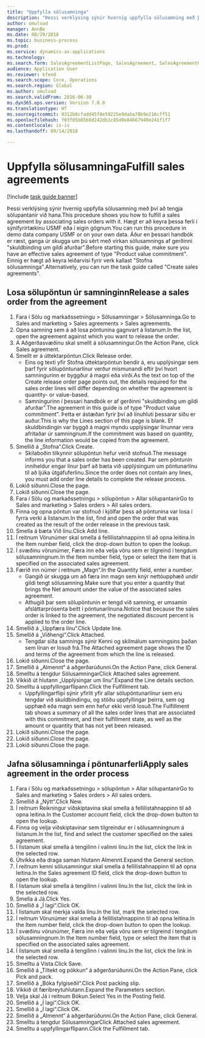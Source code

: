 ```yaml
--- 
title: "Uppfylla sölusamninga"
description: "Þessi verklýsing sýnir hvernig uppfylla sölusamning með því að tengja sölupantanir við hana."
author: omulvad
manager: AnnBe
ms.date: 08/29/2018
ms.topic: business-process
ms.prod: 
ms.service: dynamics-ax-applications
ms.technology: 
ms.search.form: SalesAgreementListPage, SalesAgreement, SalesAgreementGenerateReleaseOrder, SalesTableListPage, SalesTable, AgreementLine, SalesCreateOrder,  SalesEditLines
audience: Application User
ms.reviewer: kfend
ms.search.scope: Core, Operations
ms.search.region: Global
ms.author: omulvad
ms.search.validFrom: 2016-06-30
ms.dyn365.ops.version: Version 7.0.0
ms.translationtype: HT
ms.sourcegitcommit: 0312b8cfadd45f8e59225e9daba78b9e216cff51
ms.openlocfilehash: f03f05b85b8d242db1c85d0e84667949e241f1f7
ms.contentlocale: is-is
ms.lasthandoff: 09/14/2018

---
```

# <a name="fulfill-sales-agreements"></a><span data-ttu-id="ebff5-103">Uppfylla sölusamninga</span><span class="sxs-lookup"><span data-stu-id="ebff5-103">Fulfill sales agreements</span></span>

[!include [task guide banner](../../includes/task-guide-banner.md)]

<span data-ttu-id="ebff5-104">Þessi verklýsing sýnir hvernig uppfylla sölusamning með því að tengja sölupantanir við hana.</span><span class="sxs-lookup"><span data-stu-id="ebff5-104">This procedure shows you how to fulfill a sales agreement by associating sales orders with it.</span></span> <span data-ttu-id="ebff5-105">Hægt er að keyra þessa ferli í sýnifyrirtækinu USMF eða í eigin gögnum.</span><span class="sxs-lookup"><span data-stu-id="ebff5-105">You can run this procedure in demo data company USMF or on your own data.</span></span> <span data-ttu-id="ebff5-106">Áður en þessari handbók er ræst, ganga úr skugga um þú sért með virkan sölusamnings af gerðinni "skuldbinding um gildi afurðar".</span><span class="sxs-lookup"><span data-stu-id="ebff5-106">Before starting this guide, make sure you have an effective sales agreement of type "Product value commitment".</span></span> <span data-ttu-id="ebff5-107">Einnig er hægt að keyra leiðarvísi fyrir verk kallast "Stofna sölusamninga".</span><span class="sxs-lookup"><span data-stu-id="ebff5-107">Alternatively, you can run the task guide called "Create sales agreements".</span></span>  




## <a name="release-a-sales-order-from-the-agreement"></a><span data-ttu-id="ebff5-108">Losa sölupöntun úr samninginn</span><span class="sxs-lookup"><span data-stu-id="ebff5-108">Release a sales order from the agreement</span></span>
1. <span data-ttu-id="ebff5-109">Fara í Sölu og markaðssetningu > Sölusamningar > Sölusamninga.</span><span class="sxs-lookup"><span data-stu-id="ebff5-109">Go to Sales and marketing > Sales agreements > Sales agreements.</span></span>
2. <span data-ttu-id="ebff5-110">Opna samning sem á að losa pöntunina gagnvart á listanum.</span><span class="sxs-lookup"><span data-stu-id="ebff5-110">In the list, open the agreement against which you want to release the order.</span></span>
3. <span data-ttu-id="ebff5-111">Á Aðgerðasvæðinu skal smellt á sölusamningur.</span><span class="sxs-lookup"><span data-stu-id="ebff5-111">On the Action Pane, click Sales agreement.</span></span>
4. <span data-ttu-id="ebff5-112">Smellt er á úttektarpöntun.</span><span class="sxs-lookup"><span data-stu-id="ebff5-112">Click Release order.</span></span>
    * <span data-ttu-id="ebff5-113">Eins og texti yfir Stofna úttektarpöntun bendir á, eru upplýsingar sem þarf fyrir sölupöntunarlínur verður mismunandi eftir því hvort samningurinn er byggður á magni eða virði.</span><span class="sxs-lookup"><span data-stu-id="ebff5-113">As the text on top of the  Create release order page points out, the details required for the sales order lines will differ depending on whether the agreement is quantity- or value-based.</span></span>  
    * <span data-ttu-id="ebff5-114">Samningurinn í þessari handbók er af gerðinni "skuldbinding um gildi afurðar".</span><span class="sxs-lookup"><span data-stu-id="ebff5-114">The agreement in this guide is of type "Product value commitment".</span></span> <span data-ttu-id="ebff5-115">Þetta er ástæðan fyrir því að línuhluti þessarar síðu er auður.</span><span class="sxs-lookup"><span data-stu-id="ebff5-115">This is why the Lines section of this page is blank.</span></span> <span data-ttu-id="ebff5-116">Ef skuldbindingin var byggð á magni myndu upplýsingar línunnar vera afritaðar úr samningnum.</span><span class="sxs-lookup"><span data-stu-id="ebff5-116">If the commitment was based on quantity, the line information would be copied from the agreement.</span></span>  
5. <span data-ttu-id="ebff5-117">Smellið á „Stofna“.</span><span class="sxs-lookup"><span data-stu-id="ebff5-117">Click Create.</span></span>
    * <span data-ttu-id="ebff5-118">Skilaboðin tilkynnir sölupöntun hefur verið stofnuð.</span><span class="sxs-lookup"><span data-stu-id="ebff5-118">The message informs you that a sales order has been created.</span></span> <span data-ttu-id="ebff5-119">Þar sem pöntunin inniheldur engar línur þarf að bæta við upplýsingum um pöntunarlínu til að ljúka útgáfuferlinu.</span><span class="sxs-lookup"><span data-stu-id="ebff5-119">Since the order does not contain any lines, you must add order line details to complete the release process.</span></span>   
6. <span data-ttu-id="ebff5-120">Lokið síðunni.</span><span class="sxs-lookup"><span data-stu-id="ebff5-120">Close the page.</span></span>
7. <span data-ttu-id="ebff5-121">Lokið síðunni.</span><span class="sxs-lookup"><span data-stu-id="ebff5-121">Close the page.</span></span>
8. <span data-ttu-id="ebff5-122">Fara í Sölu og markaðssetningu > sölupöntun > Allar sölupantanir</span><span class="sxs-lookup"><span data-stu-id="ebff5-122">Go to Sales and marketing > Sales orders > All sales orders.</span></span>
9. <span data-ttu-id="ebff5-123">Finna og opna pöntun var stofnuð í kjölfar þess að pöntunina var losa í fyrra verki á listanum.</span><span class="sxs-lookup"><span data-stu-id="ebff5-123">In the list, find and open the order that was created as the result of the order release in the previous task.</span></span>
10. <span data-ttu-id="ebff5-124">Smella á bæta Við línu.</span><span class="sxs-lookup"><span data-stu-id="ebff5-124">Click Add line.</span></span>
11. <span data-ttu-id="ebff5-125">Í reitnum Vörunúmer skal smella á fellilistahnappinn til að opna leitina.</span><span class="sxs-lookup"><span data-stu-id="ebff5-125">In the Item number field, click the drop-down button to open the lookup.</span></span>
12. <span data-ttu-id="ebff5-126">Í svæðinu vörunúmer, Færa inn eða velja vöru sem er tilgreind í tengdum sölusamningnum.</span><span class="sxs-lookup"><span data-stu-id="ebff5-126">In the Item number field, type or select the item that is specified on the associated sales agreement.</span></span>
13. <span data-ttu-id="ebff5-127">Færið inn númer í reitnum „Magn“.</span><span class="sxs-lookup"><span data-stu-id="ebff5-127">In the Quantity field, enter a number.</span></span>
    * <span data-ttu-id="ebff5-128">Gangið úr skugga um að færa inn magn sem knýr nettóupphæð undir gildi tengt sölusamning.</span><span class="sxs-lookup"><span data-stu-id="ebff5-128">Make sure that you enter a quantity that brings the Net amount under the value of the associated sales agreement.</span></span>  
    * <span data-ttu-id="ebff5-129">Athugið þar sem sölupöntunin er tengd við samning, er umsamin afsláttarprósenta beitt í pöntunarlínuna.</span><span class="sxs-lookup"><span data-stu-id="ebff5-129">Notice that because the sales order is linked to the agreement, the negotiated discount percent is applied to the order line.</span></span>  
14. <span data-ttu-id="ebff5-130">Smellið á „Uppfæra línu“.</span><span class="sxs-lookup"><span data-stu-id="ebff5-130">Click Update line.</span></span>
15. <span data-ttu-id="ebff5-131">Smellið á „Viðhengi“.</span><span class="sxs-lookup"><span data-stu-id="ebff5-131">Click Attached.</span></span>
    * <span data-ttu-id="ebff5-132">Tengdar síða samnings sýnir Kenni og skilmálum samningsins þaðan sem línan er losuð frá.</span><span class="sxs-lookup"><span data-stu-id="ebff5-132">The Attached agreement page shows the ID and terms of the agreement from which the line is released.</span></span>  
16. <span data-ttu-id="ebff5-133">Lokið síðunni.</span><span class="sxs-lookup"><span data-stu-id="ebff5-133">Close the page.</span></span>
17. <span data-ttu-id="ebff5-134">Smellið á „Almennt“ á aðgerðarúðunni.</span><span class="sxs-lookup"><span data-stu-id="ebff5-134">On the Action Pane, click General.</span></span>
18. <span data-ttu-id="ebff5-135">Smelltu á tengdur Sölusamningar</span><span class="sxs-lookup"><span data-stu-id="ebff5-135">Click Attached sales agreement.</span></span>
19. <span data-ttu-id="ebff5-136">Víkkið út hlutann „Upplýsingar um línu“.</span><span class="sxs-lookup"><span data-stu-id="ebff5-136">Expand the Line details section.</span></span>
20. <span data-ttu-id="ebff5-137">Smelltu á uppfyllingarflipann.</span><span class="sxs-lookup"><span data-stu-id="ebff5-137">Click the Fulfillment tab.</span></span>
    * <span data-ttu-id="ebff5-138">Uppfyllingarflipi sýnir yfirlit yfir allar sölupöntunarlínur sem eru tengdar við skuldbindingu, og stöðu uppfyllingar þeirra, sem og upphæð eða magn sem enn hefur ekki verið losuð.</span><span class="sxs-lookup"><span data-stu-id="ebff5-138">The Fulfillment tab shows a summary of all the sales order lines that are associated with this commitment, and their fulfillment state, as well as the amount or quantity that has not yet been released.</span></span>   
21. <span data-ttu-id="ebff5-139">Lokið síðunni.</span><span class="sxs-lookup"><span data-stu-id="ebff5-139">Close the page.</span></span>
22. <span data-ttu-id="ebff5-140">Lokið síðunni.</span><span class="sxs-lookup"><span data-stu-id="ebff5-140">Close the page.</span></span>
23. <span data-ttu-id="ebff5-141">Lokið síðunni.</span><span class="sxs-lookup"><span data-stu-id="ebff5-141">Close the page.</span></span>

## <a name="apply-sales-agreement-in-the-order-process"></a><span data-ttu-id="ebff5-142">Jafna sölusamninga í pöntunarferli</span><span class="sxs-lookup"><span data-stu-id="ebff5-142">Apply sales agreement in the order process</span></span>
1. <span data-ttu-id="ebff5-143">Fara í Sölu og markaðssetningu > sölupöntun > Allar sölupantanir</span><span class="sxs-lookup"><span data-stu-id="ebff5-143">Go to Sales and marketing > Sales orders > All sales orders.</span></span>
2. <span data-ttu-id="ebff5-144">Smellið á „Nýtt“.</span><span class="sxs-lookup"><span data-stu-id="ebff5-144">Click New.</span></span>
3. <span data-ttu-id="ebff5-145">Í reitnum Reikningur viðskiptavina skal smella á fellilistahnappinn til að opna leitina.</span><span class="sxs-lookup"><span data-stu-id="ebff5-145">In the Customer account field, click the drop-down button to open the lookup.</span></span>
4. <span data-ttu-id="ebff5-146">Finna og velja viðskiptavinar sem tilgreindur er í sölusamningnum á listanum.</span><span class="sxs-lookup"><span data-stu-id="ebff5-146">In the list, find and select the customer specified on the sales agreement.</span></span>
5. <span data-ttu-id="ebff5-147">Í listanum skal smella á tengilinn í valinni línu.</span><span class="sxs-lookup"><span data-stu-id="ebff5-147">In the list, click the link in the selected row.</span></span>
6. <span data-ttu-id="ebff5-148">Útvíkka eða draga saman hlutann Almennt.</span><span class="sxs-lookup"><span data-stu-id="ebff5-148">Expand the General section.</span></span>
7. <span data-ttu-id="ebff5-149">Í reitnum kenni sölusamningur skal smella á fellilistahnappinn til að opna leitina.</span><span class="sxs-lookup"><span data-stu-id="ebff5-149">In the Sales agreement ID field, click the drop-down button to open the lookup.</span></span>
8. <span data-ttu-id="ebff5-150">Í listanum skal smella á tengilinn í valinni línu.</span><span class="sxs-lookup"><span data-stu-id="ebff5-150">In the list, click the link in the selected row.</span></span>
9. <span data-ttu-id="ebff5-151">Smella á Já.</span><span class="sxs-lookup"><span data-stu-id="ebff5-151">Click Yes.</span></span>
10. <span data-ttu-id="ebff5-152">Smellið á „Í lagi“.</span><span class="sxs-lookup"><span data-stu-id="ebff5-152">Click OK.</span></span>
11. <span data-ttu-id="ebff5-153">Í listanum skal merkja valda línu.</span><span class="sxs-lookup"><span data-stu-id="ebff5-153">In the list, mark the selected row.</span></span>
12. <span data-ttu-id="ebff5-154">Í reitnum Vörunúmer skal smella á fellilistahnappinn til að opna leitina.</span><span class="sxs-lookup"><span data-stu-id="ebff5-154">In the Item number field, click the drop-down button to open the lookup.</span></span>
13. <span data-ttu-id="ebff5-155">Í svæðinu vörunúmer, Færa inn eða velja vöru sem er tilgreind í tengdum sölusamningnum.</span><span class="sxs-lookup"><span data-stu-id="ebff5-155">In the Item number field, type or select the item that is specified on the associated sales agreement.</span></span>
14. <span data-ttu-id="ebff5-156">Í listanum skal smella á tengilinn í valinni línu.</span><span class="sxs-lookup"><span data-stu-id="ebff5-156">In the list, click the link in the selected row.</span></span>
15. <span data-ttu-id="ebff5-157">Smelltu á Vista.</span><span class="sxs-lookup"><span data-stu-id="ebff5-157">Click Save.</span></span>
16. <span data-ttu-id="ebff5-158">Smellið á „Tiltekt og pökkun“ á aðgerðarúðunni.</span><span class="sxs-lookup"><span data-stu-id="ebff5-158">On the Action Pane, click Pick and pack.</span></span>
17. <span data-ttu-id="ebff5-159">Smellið á „Bóka fylgiseðil“.</span><span class="sxs-lookup"><span data-stu-id="ebff5-159">Click Post packing slip.</span></span>
18. <span data-ttu-id="ebff5-160">Víkkið út færibreytuhlutann.</span><span class="sxs-lookup"><span data-stu-id="ebff5-160">Expand the Parameters section.</span></span>
19. <span data-ttu-id="ebff5-161">Velja skal Já í reitnum Bókun.</span><span class="sxs-lookup"><span data-stu-id="ebff5-161">Select Yes in the Posting field.</span></span>
20. <span data-ttu-id="ebff5-162">Smellið á „Í lagi“.</span><span class="sxs-lookup"><span data-stu-id="ebff5-162">Click OK.</span></span>
21. <span data-ttu-id="ebff5-163">Smellið á „Í lagi“.</span><span class="sxs-lookup"><span data-stu-id="ebff5-163">Click OK.</span></span>
22. <span data-ttu-id="ebff5-164">Smellið á „Almennt“ á aðgerðarúðunni.</span><span class="sxs-lookup"><span data-stu-id="ebff5-164">On the Action Pane, click General.</span></span>
23. <span data-ttu-id="ebff5-165">Smelltu á tengdur Sölusamningar</span><span class="sxs-lookup"><span data-stu-id="ebff5-165">Click Attached sales agreement.</span></span>
24. <span data-ttu-id="ebff5-166">Smelltu á uppfyllingarflipann.</span><span class="sxs-lookup"><span data-stu-id="ebff5-166">Click the Fulfillment tab.</span></span>


